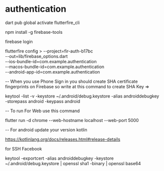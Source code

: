 # authentication

dart pub global activate flutterfire_cli

 npm install -g firebase-tools  
 
firebase login   

flutterfire config \> --project=fir-auth-b17bc \
--out=lib/firebase_options.dart \
--ios-bundle-id=com.example.authentication \
--macos-bundle-id=com.example.authentication \
--android-app-id=com.example.authentication



-- When you use Phone Sign in you should create SHA certificate fingerprints on Firebase so write at this command to create SHA Key =>

keytool -list -v -keystore ~/.android/debug.keystore -alias androiddebugkey -storepass android -keypass android 


-- To run For Web use this command

flutter run -d chrome --web-hostname localhost --web-port 5000



-- For android update your version kotlin

https://kotlinlang.org/docs/releases.html#release-details


for SSH Facebook

keytool -exportcert -alias androiddebugkey -keystore ~/.android/debug.keystore | openssl sha1 -binary | openssl base64